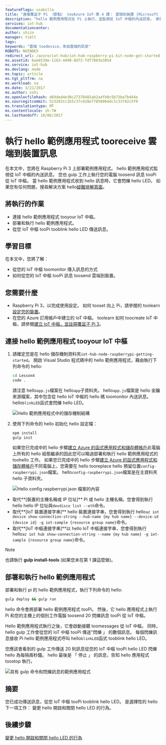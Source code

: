 ```yaml
---
featureFlags: usabilla
title: "連接覆盆子 Pi （節點） tooAzure IoT-第 4 課： 雲端到裝置 |Microsoft 文件"
description: "hello 範例應用程式在 Pi 上執行，並監視從 IoT 中樞的內送訊息。 新的 gulp 工作會從您的 IoT 中樞 tooblink hello LED 傳送訊息 tooPi。"
services: iot-hub
documentationcenter: 
author: shizn
manager: timlt
tags: 
keywords: "雲端 toodevice，來自雲端的訊息"
ROBOTS: NOINDEX
redirect_url: /azure/iot-hub/iot-hub-raspberry-pi-kit-node-get-started
ms.assetid: 6ae6539e-1163-4490-8d72-fdf7803e3054
ms.service: iot-hub
ms.devlang: node
ms.topic: article
ms.tgt_pltfrm: na
ms.workload: na
ms.date: 3/21/2017
ms.author: xshi
ms.openlocfilehash: d69ded4e30c27378481ab2a4fb9c5b73be7bd44e
ms.sourcegitcommit: 523283cc1b3c37c428e77850964dc1c33742c5f0
ms.translationtype: MT
ms.contentlocale: zh-TW
ms.lasthandoff: 10/06/2017
---
```

# <a name="run-hello-sample-application-tooreceive-cloud-to-device-messages"></a>執行 hello 範例應用程式 tooreceive 雲端到裝置訊息
在本文中，您將在 Raspberry Pi 3 上部署範例應用程式。 hello 範例應用程式監視從 IoT 中樞的內送訊息。 您也 gulp 工作上執行您的電腦 toosend 訊息 tooPi 從 IoT 中樞。 當 hello 範例應用程式收到 hello 訊息時，它會閃爍 hello LED。 如果您有任何問題，搜尋解決方案 hello[疑難排解頁面](iot-hub-raspberry-pi-kit-node-troubleshooting.md)。

## <a name="what-you-will-do"></a>將執行的作業
* 連接 hello 範例應用程式 tooyour IoT 中樞。
* 部署和執行 hello 範例應用程式。
* 從您 IoT 中樞 tooPi tooblink hello LED 傳送訊息。

## <a name="what-you-will-learn"></a>學習目標
在本文中，您將了解：
* 從您的 IoT 中樞 toomonitor 傳入訊息的方式
* 如何從您的 IoT 中樞 tooPi 訊息 toosend 雲端到裝置。

## <a name="what-you-need"></a>您需要什麼
* Raspberry Pi 3，以完成使用設定。 如何 tooset 向上 Pi，請參閱的 toolearn[設定您的裝置](iot-hub-raspberry-pi-kit-node-lesson1-configure-your-device.md)。
* 在您的 Azure 訂用帳戶中建立的 IoT 中樞。 toolearn 如何 toocreate IoT 中樞，請參閱[建立 IoT 中樞，並註冊覆盆子 Pi 3](iot-hub-raspberry-pi-kit-node-lesson2-prepare-azure-iot-hub.md)。

## <a name="connect-hello-sample-application-tooyour-iot-hub"></a>連接 hello 範例應用程式 tooyour IoT 中樞
1. 請確定您是在 hello 儲存機制資料夾`iot-hub-node-raspberrypi-getting-started`。 開啟 Visual Studio 程式碼中的 hello 範例應用程式，藉由執行下列命令的 hello:
   
   ```bash
   cd Lesson4
   code .
   ```
   
   請注意 hello`app.js`檔案在 hello`app`子資料夾。 hello`app.js`檔案是 hello 金鑰來源檔案，其中包含從 hello IoT 中樞的 hello 碼 toomonitor 內送訊息。 hello`blinkLED`函式會閃爍 hello LED。
   
   ![Hello 範例應用程式中的儲存機制結構](media/iot-hub-raspberry-pi-lessons/lesson4/repo_structure.png)
2. 使用下列命令的 hello 初始化 hello 設定檔：
   
   ```bash
   npm install
   gulp init
   ```
   
   如果您已完成中的 hello 步驟[建立 Azure 的函式應用程式和儲存體帳戶](iot-hub-raspberry-pi-kit-node-lesson3-deploy-resource-manager-template.md)此電腦上所有的 hello 組態繼承的因此您可以略過部署和執行 hello 範例應用程式的 toohello 工作。 如果您已完成中的 hello 步驟[建立 Azure 的函式應用程式和儲存體帳戶](iot-hub-raspberry-pi-kit-node-lesson3-deploy-resource-manager-template.md)不同電腦上，您需要在 hello tooreplace hello 預留位置`config-raspberrypi.json`檔案。 hello`config-raspberrypi.json`檔案是在主資料夾 hello 子資料夾。
   
   ![Hello config raspberrypi.json 檔案的內容](media/iot-hub-raspberry-pi-lessons/lesson4/config_raspberrypi.png)

* 取代**[裝置的主機名稱或 IP 位址]** Pi 或 hello 主機名稱，您會得到執行 hello hello IP 位址與`devdisco list --eth`命令。
* 取代**[IoT 裝置連接字串]** hello 裝置連接字串，您會得到執行 hello`az iot device show-connection-string --hub-name {my hub name} --device-id {device id} -g iot-sample {resource group name}`命令。
* 取代**[IoT 中樞連接字串]**以 hello IoT 中樞連接字串，您會得到執行 hello`az iot hub show-connection-string --name {my hub name} -g iot-sample {resource group name}`命令。

> [!NOTE]
> 也請執行 **gulp install-tools** (如果您未在第 1 課這麼做)。

## <a name="deploy-and-run-hello-sample-application"></a>部署和執行 hello 範例應用程式
部署和執行 pi 的 hello 範例應用程式，執行下列命令的 hello:

```bash
gulp deploy && gulp run
```

hello 命令會將部署 hello 範例應用程式 tooPi。 然後，它 hello 應用程式上執行 Pi 和您的主機上的個別工作電腦 toosend 20 閃爍訊息 tooPi 從 IoT 中樞。

Hello 範例應用程式執行之後，它會啟動接聽 toomessages 從 IoT 中樞。 同時，hello gulp 工作會從您的 IoT 中樞 tooPi 傳送"閃爍 」 的數個訊息。 每個閃爍訊息接收 Pi hello 範例應用程式呼叫 hello`blinkLED`函式 tooblink hello LED。

您應該會看到的 gulp 工作傳送 20 則訊息從您的 IoT 中樞 tooPi hello LED 閃爍 hello 為每隔兩秒鐘。 hello 最後是 「 停止 」 的訊息，告知 hello 應用程式 toostop 執行。

![具有 gulp 命令和閃爍訊息的範例應用程式](media/iot-hub-raspberry-pi-lessons/lesson4/gulp_blink.png)

## <a name="summary"></a>摘要
您已成功傳送訊息，從您 IoT 中樞 tooPi tooblink hello LED。 是選擇性的 hello 下一項工作： 變更 hello 開啟和關閉 hello LED 的行為。

## <a name="next-steps"></a>後續步驟
[變更 hello 開啟和關閉 hello LED 的行為](iot-hub-raspberry-pi-kit-node-lesson4-change-led-behavior.md)

